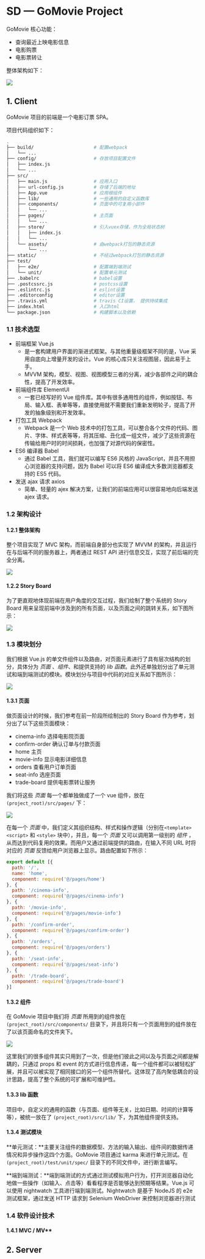 # SD — GoMovie Project

GoMovie 核心功能：

- 查询最近上映电影信息
- 电影购票
- 电影票转让

整体架构如下：

![](./sd-img/framework.png)

## 1. Client

GoMovie 项目的前端是一个电影订票 SPA。

项目代码组织如下：

```bash
.
├── build/                      # 配置webpack
│   └── ...
├── config/                     # 存放项目配置文件
│   ├── index.js                
│   └── ...
├── src/
│   ├── main.js                 # 应用入口
│   ├── url-config.js           # 存储了后端的地址
│   ├── App.vue                 # 应用根组件
│   ├── lib/                    # 一些通用的自定义函数库
│   ├── components/             # 页面中的可复用小部件
│   │   └── ...
│   ├── pages/                  # 主页面
│   │   └── ...
│   ├── store/                  # 引入vuex存储，作为全局状态树
│   │   ├── index.js
│   │   └── ...
│   └── assets/                 # 由webpack打包的静态资源
│       └── ...
├── static/                     # 不经过webpack打包的静态资源
├── test/
│   ├── e2e/                    # 配置端到端测试
│   └── unit/                   # 配置单元测试
├── .babelrc                    # babel设置
├── .postcssrc.js               # postcss设置
├── .eslintrc.js                # eslint设置
├── .editorconfig               # editor设置
├── .travis.yml                 # travis CI设置， 提供持续集成
├── index.html                  # 入口html
└── package.json                # 构建脚本以及依赖
```

### 1.1 技术选型

- 前端框架 Vue.js
  - 是一套构建用户界面的渐进式框架。与其他重量级框架不同的是，Vue 采用自底向上增量开发的设计。Vue 的核心库只关注视图层，因此易于上手。
  - MVVM 架构，模型、视图、视图模型三者的分离，减少各部件之间的耦合性，提高了开发效率。
- 前端组件库 ElementUI
  - 一套已经写好的 Vue 组件库。其中有很多通用性的组件，例如按钮、布局、输入框、表单等等，直接使用就不需要我们重新发明轮子，提高了开发的抽象级别和开发效率。
- 打包工具 Webpack
  - Webpack 是一个 Web 技术中的打包工具，可以整合各个文件的代码、图片、字体、样式表等等，将其压缩、丑化成一组文件，减少了这些资源在传输给用户时的时间损耗，也加强了对源代码的保密性。
- ES6 编译器 Babel 
  - 通过 Babel 工具，我们就可以编写 ES6 风格的 JavaScript，并且不用担心浏览器的支持问题，因为 Babel 可以将 ES6 编译成大多数浏览器都支持的 ES5 代码。
- 发送 ajax 请求 axios
  - 简单、轻量的 ajex 解决方案，让我们的前端应用可以很容易地向后端发送 ajex 请求。

### 1.2 架构设计

#### 1.2.1 整体架构

整个项目实现了 MVC 架构，而前端自身部分也实现了 MVVM 的架构，并且运行在与后端不同的服务器上，两者通过 REST API 进行信息交互，实现了前后端的完全分离。

![](./sd-img/framework2.png)

#### 1.2.2 Story Board

为了更直观地体现前端在用户角度的交互过程，我们绘制了整个系统的 Story Board 用来呈现前端中涉及到的所有页面，以及页面之间的跳转关系，如下图所示：

![](https://camo.githubusercontent.com/e383efc722f64b864a61ff36a98729e143e72e8b/687474703a2f2f6f6f386637786b7a702e626b742e636c6f7564646e2e636f6d2f3132333132333132333231332e706e67)

### 1.3 模块划分

我们根据 Vue.js 的单文件组件以及路由，对页面元素进行了具有层次结构的划分，具体分为 *页面* 、*组件*、和提供支持的 *lib 函数*。此外还单独划分出了单元测试和端到端测试的模块。模块划分与项目中代码的对应关系如下图所示：

![](./sd-img/hie.png)

#### 1.3.1 页面

做页面设计的时候，我们参考在前一阶段所绘制出的 Story Board 作为参考，划分出了以下这些页面模块：

- cinema-info 选择电影院页面
- confirm-order 确认订单与付款页面
- home 主页
- movie-info 显示电影详细信息
- orders 查看用户订单页面
- seat-info 选座页面
- trade-board 提供电影票转让服务

我们将这些 *页面* 每一个都单独做成了一个 vue 组件，放在 `(project_root)/src/pages/` 下：

![](./sd-img/pages.png)

在每一个 *页面* 中，我们定义其组织结构、样式和操作逻辑（分别在`<template>` `<script>` 和 `<style>` 块中），并且，每一个 *页面* 又可以调用第一级别的 *组件* ，从而达到代码复用的效果。而用户又通过前端提供的路由，在输入不同 URL 时将对应的 *页面* 反馈给用户浏览器上显示。路由配置如下所示：

```javascript
export default [{
  path: '/',
  name: 'home',
  component: require('@/pages/home')
}, {
  path: '/cinema-info',
  component: require('@/pages/cinema-info')
}, {
  path: '/movie-info',
  component: require('@/pages/movie-info')
}, {
  path: '/confirm-order',
  component: require('@/pages/confirm-order')
}, {
  path: '/orders',
  component: require('@/pages/orders')
}, {
  path: '/seat-info',
  component: require('@/pages/seat-info')
}, {
  path: '/trade-board',
  component: require('@/pages/trade-board')
}]
```

#### 1.3.2 组件

在 GoMovie 项目中我们将 *页面* 所用到的组件放在 `(project_root)/src/components/` 目录下，并且将只有一个页面用到的组件放在了以该页面命名的文件夹下。

![](./sd-img/components.png)

这里我们的很多组件其实只用到了一次，但是他们彼此之间以及与页面之间都是解耦的，只通过 props 和 event 的方式进行信息传递，每一个组件都可以被轻松扩展，并且可以被实现了相同接口的另一个组件所替代。这体现了高内聚低耦合的设计思路，提高了整个系统的可扩展和可维护性。

#### 1.3.3 lib 函数

项目中，自定义的通用的函数（与页面、组件等无关，比如日期、时间的计算等等），被统一放在了 `(project_root)/src/lib/` 下，为其他组件提供支持。

#### 1.3.4 测试模块

**单元测试：**主要关注组件的数据模型、方法的输入输出、组件间的数据传递情况和异步操作这四个方面。GoMovie 项目通过 karma 来进行单元测试。在 `(project_root)/test/unit/spec/` 目录下的不同文件中，进行断言编写。

**端到端测试：**端到端测试的方式通过测试模拟用户行为，打开浏览器自动化地做一些操作（如输入、点击等）看看程序是否能够达到预期等结果。Vue.js 可以使用 nightwatch 工具进行端到端测试。Nightwatch 是基于 NodeJS 的 e2e 测试框架，通过发送 HTTP 请求到 Selenium WebDriver 来控制浏览器进行测试

### 1.4 软件设计技术

#### 1.4.1 MVC / MV**

## 2. Server

